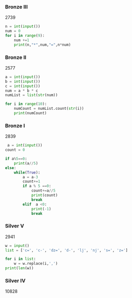 ﻿<h3>Bronze III  </h3>  2739

```python
n = int(input())
num = 0
for i in range(9):
    num +=1
    print(n,"*",num,"=",n*num)
```

<h3>Bronze II  </h3>
2577

```python 
a = int(input())
b = int(input())
c = int(input())
num = a * b * c
numList = list(str(num))

for i in range(10):
    numCount = numList.count(str(i))
    print(numCount)
```

<h3>Bronze I </h3>
2839

```python
 a = int(input())
count = 0

if a%5==0:
    print(a//5)
else:
    while(True):
        a = a-3
        count+=1
        if a % 5 ==0:
            count+=a//5
            print(count)
            break
        elif  a <0:
            print(-1)
            break
```

<h3>Silver V </h3>
2941

```python
w = input()
list = ['c=', 'c-', 'dz=', 'd-', 'lj', 'nj', 's=', 'z=']

for i in list:
    w = w.replace(i,',')
print(len(w))
```
<h3>Silver IV  </h3>
10828 

```python

 
```
